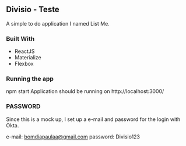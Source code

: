 ## Divisio - Teste

A simple to do application I named List Me.

### Built With
* ReactJS
* Materialize
* Flexbox

### Running the app

npm start
Application should be running on http://localhost:3000/

### PASSWORD 

Since this is a mock up, I set up a e-mail and password for the login with Okta.

e-mail: bomdiapaulaa@gmail.com
password: Divisio123
